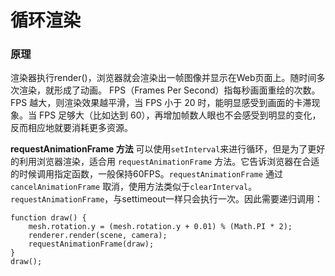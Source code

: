 循环渲染
===
###  原理
渲染器执行render()，浏览器就会渲染出一帧图像并显示在Web页面上。随时间多次渲染，就形成了动画。
FPS（Frames Per Second）指每秒画面重绘的次数。FPS 越大，则渲染效果越平滑，当 FPS 小于 20 时，能明显感受到画面的卡滞现象。当 FPS 足够大（比如达到 60），再增加帧数人眼也不会感受到明显的变化，反而相应地就要消耗更多资源。

**requestAnimationFrame 方法**
可以使用`setInterval`来进行循环，但是为了更好的利用浏览器渲染，适合用 `requestAnimationFrame` 方法。它告诉浏览器在合适的时候调用指定函数，一般保持60FPS。`requestAnimationFrame` 通过 `cancelAnimationFrame` 取消，使用方法类似于`clearInterval`。
`requestAnimationFrame`，与settimeout一样只会执行一次。因此需要递归调用：

    function draw() {
        mesh.rotation.y = (mesh.rotation.y + 0.01) % (Math.PI * 2);
        renderer.render(scene, camera);
        requestAnimationFrame(draw);
    }
    draw();

